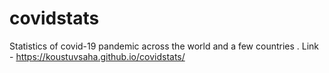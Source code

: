 # covidstats
Statistics of covid-19 pandemic across the world and a few countries
.
Link - https://koustuvsaha.github.io/covidstats/
